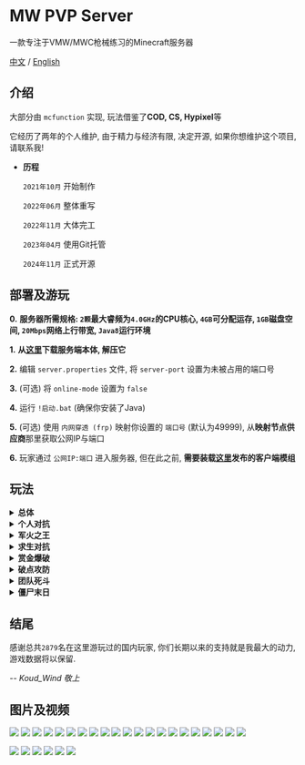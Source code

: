 # MW PVP Server
一款专注于VMW/MWC枪械练习的Minecraft服务器

[中文](https://github.com/Koud-Wind/MW-PVP-Server/tree/main-zh) / [English](https://github.com/Koud-Wind/MW-PVP-Server/tree/main)



## 介绍
大部分由 `mcfunction` 实现, 玩法借鉴了**COD, CS, Hypixel**等

它经历了两年的个人维护, 由于精力与经济有限, 决定开源, 如果你想维护这个项目, 请联系我!


* **历程**

  `2021年10月` 开始制作

  `2022年06月` 整体重写

  `2022年11月` 大体完工

  `2023年04月` 使用Git托管

  `2024年11月` 正式开源



## 部署及游玩
**0.** **服务器所需规格: `2颗`最大睿频为`4.0GHz`的CPU核心, `4GB`可分配运存, `1GB`磁盘空间, `20Mbps`网络上行带宽, `Java8`运行环境**

**1.** **从[这里](https://github.com/Koud-Wind/MW-PVP-Server/archive/refs/heads/main-zh.zip)下载服务端本体, 解压它**

**2.** 编辑 `server.properties` 文件, 将 `server-port` 设置为未被占用的端口号

**3.** (可选) 将 `online-mode` 设置为 `false`

**4.** 运行 `!启动.bat` (确保你安装了Java)

**5.** (可选) 使用 `内网穿透 (frp)` 映射你设置的 `端口号` (默认为49999), 从**映射节点供应商**那里获取公网IP与端口

**6.** 玩家通过 `公网IP:端口` 进入服务器, 但在此之前, **需要装载[这里](https://github.com/Koud-Wind/MW-PVP-Server/releases)发布的客户端模组**



## 玩法
<details>
<summary><strong>总体</strong></summary>
  玩家需要从武器商店获取武器, 赚取金钱以便获取更好的武器, 白色光柱为末影箱位置, 蓝色光柱为防守点位置, 满足各模式的胜利要求即可获得更多的钞票, 使用钞票购买增值道具可以在下次游戏中得到较多优势及满足个性化需求
</details>

<details>
<summary><strong>个人对抗</strong></summary>
  各自为营, 相互厮杀, 有玩家达到25杀将进行结算, 击杀数排名保持在前两名取得胜利. 在一段时间内无人击杀每人会有1秒全图标记, 时间为25的倍数时每人会有3秒全图标记. 投掷物杀敌不计入击杀数. 
</details>

<details>
<summary><strong>军火之王</strong></summary>
  各自为营, 相互厮杀, 只有主武器, 有玩家达到120分将进行结算, 分数排名保持在前两名取得胜利. 每一次击杀会更换新的武器, 但不要光顾着杀敌, 可以拾取王冠获得自动加分/快速回血/提高护甲, 但代价是降低移速/全图标记. 
</details>

<details>
<summary><strong>求生对抗</strong></summary>
  各自为营, 存活到最后, 共5回合 (中途加入将是下个回合), 回合内不可重生, 每个回合会根据存活顺序加分, 主武器只能使用狙击步枪/射手步枪/冲锋枪, 分数排名保持在前两名取得胜利. 每个回合开始玩家可以自由选择降落位置, 时间剩余30秒时, 末影箱附近外的玩家将会持续扣血. 
</details>

<details>
<summary><strong>赏金爆破</strong></summary>
  阵营对峙, 拆除/引爆C4炸弹, 共9回合 (中途加入将是下个回合), 回合内不可重生, 胜利5回合将进行结算. 30秒武器商店使用时间. 玩家通过潜行与C4炸弹交互 (5秒), T阵营玩家需要将C4炸弹安装到蓝色光柱的红圈内 (CT防守点). 推荐购买投掷物获得更多优势, 每4回合会交互阵营, 每2次杀敌会升级一次护甲, 地图没有边界限制, 会有更多的进攻路线, 但不要尝试逃逸.
</details>

<details>
<summary><strong>破点攻防</strong></summary>
  阵营对峙, 歼敌/取得占领进度, 共7回合 (中途加入将是下个回合), 回合内有阵营重生数限制, 胜利4回合将进行结算. 50秒武器商店使用时间. CT阵营玩家需要防守据点, T阵营玩家需要进入蓝色光柱的红圈内 (CT防守点) 取得占领进度 (多个玩家会更快). 购买投掷物获得极高优势, 每2回合会交互阵营, 每4次杀敌会升级一次护甲, 单个玩家最多死7次, 地图没有边界限制, 会有更多的进攻路线, 但不要尝试逃逸.
</details>

<details>
<summary><strong>团队死斗</strong></summary>
  阵营对峙, 歼敌, 阵营分数达到65时进行结算, 分数多的阵营将取得胜利. 阵营成员重生就会给对方阵营加分. 满30分时将互换重生位置, 杀敌会升级护甲. 
</details>

<details>
<summary><strong>僵尸末日</strong></summary>
  团队合作, 消灭回合内的全部僵尸, 共30回合 (平均需要1小时45分钟), 修理门板以获得修复点, 手持探测器会自动标记附近的僵尸, 不推荐购买霰弹枪/狙击步枪, 使用修复点解锁新的区域会有更多可修复的门板, 尽量结伴而行, 不要单打独斗. 玩家可以购买护甲 (公寓/屋顶), 抽取终极武器 (花园), 购买炮台 (仓库), 购买无畏装甲 (发电站), 启动机器购买Buff, 能够降低通关难度并提升通关速度. 
</details>



## 结尾
感谢总共`2879`名在这里游玩过的国内玩家, 你们长期以来的支持就是我最大的动力, 游戏数据将以保留.

*-- Koud_Wind 敬上*



## 图片及视频

![](https://github.com/Koud-Wind/MW-PVP-Server/blob/resources/image/map1-1.png)
![](https://github.com/Koud-Wind/MW-PVP-Server/blob/resources/image/map1-2.png)
![](https://github.com/Koud-Wind/MW-PVP-Server/blob/resources/image/map1-3.png)
![](https://github.com/Koud-Wind/MW-PVP-Server/blob/resources/image/map1-4.png)
![](https://github.com/Koud-Wind/MW-PVP-Server/blob/resources/image/map2-1.png)
![](https://github.com/Koud-Wind/MW-PVP-Server/blob/resources/image/map2-2.png)
![](https://github.com/Koud-Wind/MW-PVP-Server/blob/resources/image/map3-1.png)
![](https://github.com/Koud-Wind/MW-PVP-Server/blob/resources/image/map3-2.png)
![](https://github.com/Koud-Wind/MW-PVP-Server/blob/resources/image/map3-3.png)
![](https://github.com/Koud-Wind/MW-PVP-Server/blob/resources/image/map4-1.png)
![](https://github.com/Koud-Wind/MW-PVP-Server/blob/resources/image/map4-2.png)
![](https://github.com/Koud-Wind/MW-PVP-Server/blob/resources/image/map4-3.png)
![](https://github.com/Koud-Wind/MW-PVP-Server/blob/resources/image/map5-1.png)
![](https://github.com/Koud-Wind/MW-PVP-Server/blob/resources/image/map5-2.png)
![](https://github.com/Koud-Wind/MW-PVP-Server/blob/resources/image/map6-1.png)
![](https://github.com/Koud-Wind/MW-PVP-Server/blob/resources/image/map6-2.png)
![](https://github.com/Koud-Wind/MW-PVP-Server/blob/resources/image/map6-3.png)
![](https://github.com/Koud-Wind/MW-PVP-Server/blob/resources/image/zombie-1.png)
![](https://github.com/Koud-Wind/MW-PVP-Server/blob/resources/image/hall-1.png)
![](https://github.com/Koud-Wind/MW-PVP-Server/blob/resources/image/hall-2.png)
![](https://github.com/Koud-Wind/MW-PVP-Server/blob/resources/image/hall-3.png)

![](https://github.com/Koud-Wind/MW-PVP-Server/blob/resources/image/game-0.png)
![](https://github.com/Koud-Wind/MW-PVP-Server/blob/resources/image/game-1.png)
![](https://github.com/Koud-Wind/MW-PVP-Server/blob/resources/image/game-2.png)
![](https://github.com/Koud-Wind/MW-PVP-Server/blob/resources/image/game-3.png)
![](https://github.com/Koud-Wind/MW-PVP-Server/blob/resources/image/menu-1.png)
![](https://github.com/Koud-Wind/MW-PVP-Server/blob/resources/image/menu-2.png)

